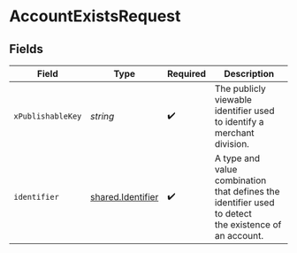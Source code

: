 # AccountExistsRequest


## Fields

| Field                                                                                                 | Type                                                                                                  | Required                                                                                              | Description                                                                                           |
| ----------------------------------------------------------------------------------------------------- | ----------------------------------------------------------------------------------------------------- | ----------------------------------------------------------------------------------------------------- | ----------------------------------------------------------------------------------------------------- |
| `xPublishableKey`                                                                                     | *string*                                                                                              | :heavy_check_mark:                                                                                    | The publicly viewable identifier used to identify a merchant division.                                |
| `identifier`                                                                                          | [shared.Identifier](../../models/shared/identifier.md)                                                | :heavy_check_mark:                                                                                    | A type and value combination that defines the identifier used to detect<br/>the existence of an account.<br/> |
